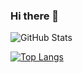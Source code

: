 ### Hi there 👋

<!--
**mjbraun95/mjbraun95** is a ✨ _special_ ✨ repository because its `README.md` (this file) appears on your GitHub profile.

Here are some ideas to get you started:

- 🔭 I’m currently working on ...
- 🌱 I’m currently learning ...
- 👯 I’m looking to collaborate on ...
- 🤔 I’m looking for help with ...
- 💬 Ask me about ...
- 📫 How to reach me: ...
- 😄 Pronouns: ...
- ⚡ Fun fact: ...
-->

![GitHub Stats](https://github-readme-stats.vercel.app/api?username=mjbraun95&theme=radical)

[![Top Langs](https://github-readme-stats.vercel.app/api/top-langs/?username=mjbraun95&langs_count=8&theme=radical&show_icons=true)](https://github.com/mjbraun95/github-readme-stats)

